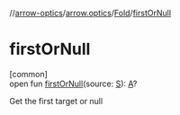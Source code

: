 //[arrow-optics](../../../index.md)/[arrow.optics](../index.md)/[Fold](index.md)/[firstOrNull](first-or-null.md)

# firstOrNull

[common]\
open fun [firstOrNull](first-or-null.md)(source: [S](index.md)): [A](index.md)?

Get the first target or null
